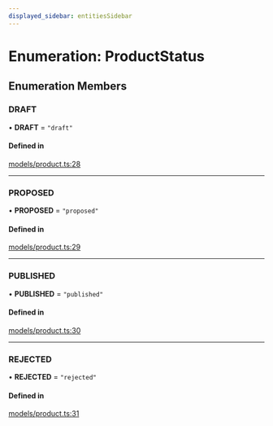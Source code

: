 ```yaml
---
displayed_sidebar: entitiesSidebar
---
```


# Enumeration: ProductStatus

## Enumeration Members

### DRAFT

• **DRAFT** = ``"draft"``

#### Defined in

[models/product.ts:28](https://github.com/cloudnepal/medusa/blob/0b0d50b4/packages/medusa/src/models/product.ts#L28)

___

### PROPOSED

• **PROPOSED** = ``"proposed"``

#### Defined in

[models/product.ts:29](https://github.com/cloudnepal/medusa/blob/0b0d50b4/packages/medusa/src/models/product.ts#L29)

___

### PUBLISHED

• **PUBLISHED** = ``"published"``

#### Defined in

[models/product.ts:30](https://github.com/cloudnepal/medusa/blob/0b0d50b4/packages/medusa/src/models/product.ts#L30)

___

### REJECTED

• **REJECTED** = ``"rejected"``

#### Defined in

[models/product.ts:31](https://github.com/cloudnepal/medusa/blob/0b0d50b4/packages/medusa/src/models/product.ts#L31)
